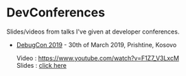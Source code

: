 # DevConferences

Slides/videos from talks I've given at developer conferences.

* [DebugCon 2019](https://debug.al "DebugCon")  - 30th of March 2019, Prishtine, Kosovo      
       
    Video  : https://www.youtube.com/watch?v=F1Z7_V3LxcM  
    Slides : [click here](https://github.com/KushtrimPacaj/DevConferences/blob/master/DebugCon%202019/AndroidInternals.pdf)
